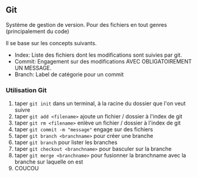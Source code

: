 ## Git
Système de gestion de version. Pour des fichiers en tout genres (principalement du code)

Il se base sur les concepts suivants.

- Index: Liste des fichiers dont les modifications sont suivies par git.
- Commit: Engagement sur des modifications AVEC OBLIGATOIREMENT UN MESSAGE.
- Branch: Label de catégorie pour un commit

### Utilisation Git
1. taper `git init` dans un terminal, à la racine du dossier que l'on veut suivre 
2. taper `git add <filename>` ajoute un fichier / dossier à l'index de git
3. taper `git rm <filename>` enlève un fichier / dossier à l'index de git
4. taper `git commit -m "message"` engage sur des fichiers
5. taper `git branch <branchname>` pour créer une branche
6. taper `git branch` pour lister les branches
7. taper `git checkout <branchname>` pour basculer sur la branche
8. taper `git merge <branchname>` pour fusionner la branchname avec la branche sur laquelle on est
9. COUCOU
